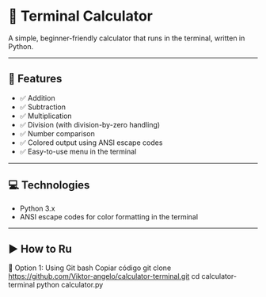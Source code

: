 # 🧮 Terminal Calculator

A simple, beginner-friendly calculator that runs in the terminal, written in Python.

---

## 🚀 Features

- ✅ Addition  
- ✅ Subtraction  
- ✅ Multiplication  
- ✅ Division (with division-by-zero handling)  
- ✅ Number comparison  
- ✅ Colored output using ANSI escape codes  
- ✅ Easy-to-use menu in the terminal  

---

## 💻 Technologies

- Python 3.x  
- ANSI escape codes for color formatting in the terminal  

---

## ▶️ How to Ru

🔹 Option 1: Using Git
bash
Copiar código
git clone https://github.com/Viktor-angelo/calculator-terminal.git
cd calculator-terminal
python calculator.py
